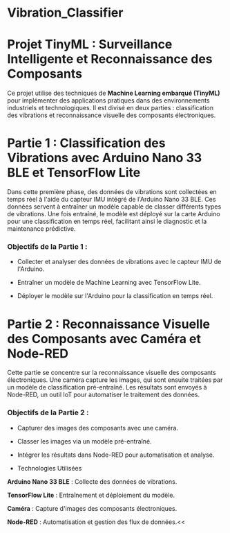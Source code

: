 # Vibration_Classifier
# Projet TinyML : Surveillance Intelligente et Reconnaissance des Composants

Ce projet utilise des techniques de **Machine Learning embarqué (TinyML)** pour implémenter des applications pratiques dans des environnements industriels et technologiques. Il est divisé en deux parties : classification des vibrations et reconnaissance visuelle des composants électroniques.

# Partie 1 : Classification des Vibrations avec Arduino Nano 33 BLE et TensorFlow Lite

Dans cette première phase, des données de vibrations sont collectées en temps réel à l'aide du capteur IMU intégré de l'Arduino Nano 33 BLE. Ces données servent à entraîner un modèle capable de classer différents types de vibrations. Une fois entraîné, le modèle est déployé sur la carte Arduino pour une classification en temps réel, facilitant ainsi le diagnostic et la maintenance prédictive.

### Objectifs de la Partie 1 :

- Collecter et analyser des données de vibrations avec le capteur IMU de l'Arduino.

- Entraîner un modèle de Machine Learning avec TensorFlow Lite.

- Déployer le modèle sur l'Arduino pour la classification en temps réel.

# Partie 2 : Reconnaissance Visuelle des Composants avec Caméra et Node-RED

Cette partie se concentre sur la reconnaissance visuelle des composants électroniques. Une caméra capture les images, qui sont ensuite traitées par un modèle de classification pré-entraîné. Les résultats sont envoyés à Node-RED, un outil IoT pour automatiser le traitement des données.

### Objectifs de la Partie 2 :

- Capturer des images des composants avec une caméra.

- Classer les images via un modèle pré-entraîné.

- Intégrer les résultats dans Node-RED pour automatisation et analyse.

- Technologies Utilisées

**Arduino Nano 33 BLE** : Collecte des données de vibrations.

**TensorFlow Lite** : Entraînement et déploiement du modèle.

**Caméra** : Capture d'images des composants électroniques.

**Node-RED** : Automatisation et gestion des flux de données.<<
